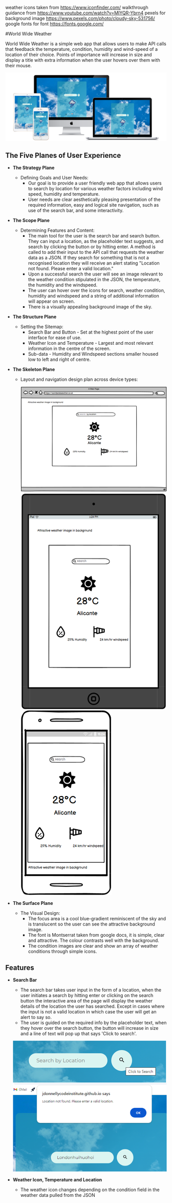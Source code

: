 weather icons taken from https://www.iconfinder.com/
walkthrough guidance from https://www.youtube.com/watch?v=MIYQR-Ybrn4
pexels for background image https://www.pexels.com/photo/cloudy-sky-531756/
google fonts for font https://fonts.google.com/

#World Wide Weather

World Wide Weather is a simple web app that allows users to make API calls that feedback the temperature, condition, humidity and wind-speed of a location of their choice. Points of importance will increase in size and display a title with extra information when the user hovers over them with their mouse.

![Responsive Mockup](assets/images/all-devices-white.png)

## The Five Planes of User Experience

- __The Strategy Plane__
  - Defining Goals and User Needs:
    - Our goal is to provide a user friendly web app that allows users to search by location for various weather factors including wind speed, humidity and temperature.
    - User needs are clear aesthetically pleasing presentation of the required information, easy and logical site navigation, such as use of the search bar, and some interactivity.

- __The Scope Plane__
  - Determining Features and Content:
    - The main tool for the user is the search bar and search button. They can input a location, as the placeholder text suggests, and search by clicking the button or by hitting enter. A method is called to add their input to the API call that requests the weather data as a JSON. If they search for something that is not a recognised location they will receive an alert stating "Location not found. Please enter a valid location."
    - Upon a successful search the user will see an image relevant to the weather condition stipulated in the JSON, the temperature, the humidity and the windspeed.
    - The user can hover over the icons for search, weather condition, humidity and windspeed and a string of additional information will appear on screen.
    - There is a visually appealing background image of the sky.

- __The Structure Plane__
  - Setting the Sitemap:
    - Search Bar and Button - Set at the highest point of the user interface for ease of use.
    - Weather Icon and Temperature - Largest and most relevant information in the centre of the screen.
    - Sub-data - Humidity and Windspeed sections smaller housed low to left and right of centre.

- __The Skeleton Plane__
  - Layout and navigation design plan across device types:

    ![Wireframe Desktop](assets/images/wireframe-laptop.png)
    ![Wireframe Tablet](assets/images/wireframe-tablet.png)
    ![Wireframe Mobile](assets/images/wireframe-mobile.png)

- __The Surface Plane__
  - The Visual Design:
    - The focus area is a cool blue-gradient reminiscent of the sky and is translucent so the user can see the attractive background image.
    - The font is Montserrat taken from google docs, it is simple, clear and attractive. The colour contrasts well with the background.
    - The condition images are clear and show an array of weather conditions through simple icons.

## Features

- __Search Bar__

  - The search bar takes user input in the form of a location, when the user initiates a search by hitting enter or clicking on the search button the interactive area of the page will display the weather details of the location the user has searched. Except in cases where the input is not a valid location in which case the user will get an alert to say so.
  - The user is guided on the required info by the placeholder text, when they hover over the search button, the button will increase in size and a line of text will pop up that says 'Click to search'.

  ![Search Bar](assets/images/search-bar.png)
  ![Invalid Input](assets/images/invalid-input.png)

- __Weather Icon, Temperature and Location__ 

  - The weather icon changes depending on the condition field in the weather data pulled from the JSON
